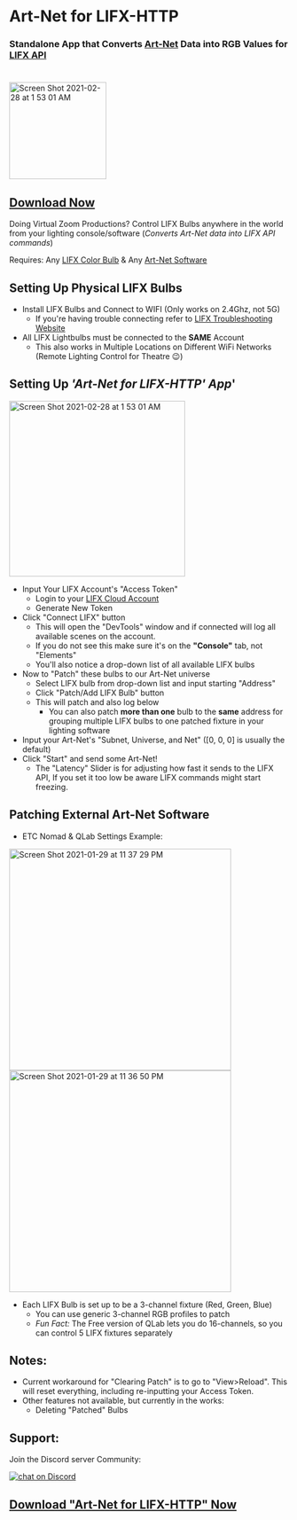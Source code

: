 # Art-Net for LIFX-HTTP
### Standalone App that Converts [Art-Net](https://art-net.org.uk/) Data into RGB Values for [LIFX API](https://api.developer.lifx.com/)
#

<img width="175" alt="Screen Shot 2021-02-28 at 1 53 01 AM" src="https://user-images.githubusercontent.com/70780576/111094889-73d51680-84f9-11eb-9572-a4bf1b4c5e61.png">

## [Download Now](https://github.com/jshea2/Art-Net-for-LIFX/releases)
Doing Virtual Zoom Productions? 
Control LIFX Bulbs anywhere in the world from your lighting console/software 
(*Converts Art-Net data into LIFX API commands*)

Requires: Any [LIFX Color Bulb](https://www.lifx.com/pages/lightbulbs) & Any [Art-Net Software](http://dmxking.com/m/support/13-control-software/80-artnet-sacn-software)
## Setting Up Physical LIFX Bulbs
 - Install LIFX Bulbs and Connect to WIFI (Only works on 2.4Ghz, not 5G)
   - If you're having trouble connecting refer to [LIFX Troubleshooting Website](https://support.lifx.com/hc/en-us/categories/200238164-Set-Up-Troubleshooting)
 - All LIFX Lightbulbs must be connected to the **SAME** Account
    - This also works in Multiple Locations on Different WiFi Networks (Remote Lighting Control for Theatre 😉)
## Setting Up *'Art-Net for LIFX-HTTP' App*'

<img width="317" alt="Screen Shot 2021-02-28 at 1 53 01 AM" src="https://user-images.githubusercontent.com/70780576/109415191-11faa580-796c-11eb-885a-1f18b6b8ed5d.png">



   - Input Your LIFX Account's "Access Token"
      - Login to your [LIFX Cloud Account](https://cloud.lifx.com/settings)
      - Generate New Token
- Click "Connect LIFX" button
   - This will open the "DevTools" window and if connected will log all available scenes on the account.
   - If you do not see this make sure it's on the **"Console"** tab, not "Elements"
   - You'll also notice a drop-down list of all available LIFX bulbs 
- Now to "Patch" these bulbs to our Art-Net universe
   - Select LIFX bulb from drop-down list and input starting "Address"
   - Click "Patch/Add LIFX Bulb" button
   - This will patch and also log below
      - You can also patch **more than one** bulb to the **same** address for grouping multiple LIFX bulbs to one patched fixture in your lighting software
- Input your Art-Net's "Subnet, Universe, and Net" ([0, 0, 0] is usually the default)
- Click "Start" and send some Art-Net!
   - The "Latency" Slider is for adjusting how fast it sends to the LIFX API, If you set it too low be aware LIFX commands might start freezing.
## Patching External Art-Net Software
- ETC Nomad & QLab Settings Example:
<img width="400" alt="Screen Shot 2021-01-29 at 11 37 29 PM" src="https://user-images.githubusercontent.com/70780576/106350597-33904080-628b-11eb-9760-5746e11c9f48.png">

<img width="400" alt="Screen Shot 2021-01-29 at 11 36 50 PM" src="https://user-images.githubusercontent.com/70780576/106350632-6c301a00-628b-11eb-8a9e-66f25e18bc37.png">
 
- Each LIFX Bulb is set up to be a 3-channel fixture (Red, Green, Blue)
   - You can use generic 3-channel RGB profiles to patch
   - *Fun Fact:* The Free version of QLab lets you do 16-channels, so you can control 5 LIFX fixtures separately

## Notes:
- Current workaround for "Clearing Patch" is to go to "View>Reload". This will reset everything, including re-inputting your Access Token.
- Other features not available, but currently in the works:
   - Deleting "Patched" Bulbs

## Support:
Join the Discord server Community: 

<a href="https://discord.gg/FJ79AKPgSk">
        <img src="https://img.shields.io/discord/308323056592486420?logo=discord"
            alt="chat on Discord"></a>

## [Download "Art-Net for LIFX-HTTP" Now](https://github.com/jshea2/Art-Net-for-LIFX/releases)
